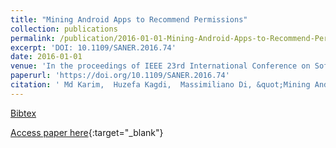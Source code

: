 ```yaml
---
title: "Mining Android Apps to Recommend Permissions"
collection: publications
permalink: /publication/2016-01-01-Mining-Android-Apps-to-Recommend-Permissions
excerpt: 'DOI: 10.1109/SANER.2016.74'
date: 2016-01-01
venue: 'In the proceedings of IEEE 23rd International Conference on Software Analysis, Evolution, and Reengineering, SANER 2016, Suita, Osaka, Japan, March 14-18, 2016 - Volume 1'
paperurl: 'https://doi.org/10.1109/SANER.2016.74'
citation: ' Md Karim,  Huzefa Kagdi,  Massimiliano Di, &quot;Mining Android Apps to Recommend Permissions.&quot; In the proceedings of IEEE 23rd International Conference on Software Analysis, Evolution, and Reengineering, SANER 2016, Suita, Osaka, Japan, March 14-18, 2016 - Volume 1, 2016.'
---
```

[Bibtex](https://dblp.org/rec/bib/conf/wcre/KarimKP16)

[Access paper here](https://doi.org/10.1109/SANER.2016.74){:target="_blank"}

